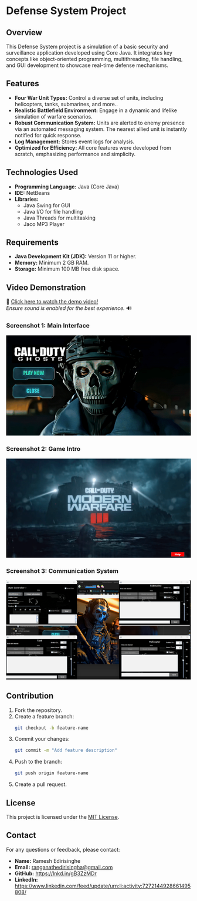 # Defense System Project

## Overview
This Defense System project is a simulation of a basic security and surveillance application developed using Core Java. It integrates key concepts like object-oriented programming, multithreading, file handling, and GUI development to showcase real-time defense mechanisms.

## Features
- **Four War Unit Types:**  Control a diverse set of units, including helicopters, tanks, submarines, and more..
- **Realistic Battlefield Environment:**  Engage in a dynamic and lifelike simulation of warfare scenarios.
- **Robust Communication System:** 
Units are alerted to enemy presence via an automated messaging system.
The nearest allied unit is instantly notified for quick response.
- **Log Management:** Stores event logs for analysis.
- **Optimized for Efficiency:**  All core features were developed from scratch, emphasizing performance and simplicity.

## Technologies Used
- **Programming Language:** Java (Core Java)
- **IDE:**  NetBeans
- **Libraries:**
  - Java Swing for GUI
  - Java I/O for file handling
  - Java Threads for multitasking
  - Jaco MP3 Player

## Requirements
- **Java Development Kit (JDK):** Version 11 or higher.
- **Memory:** Minimum 2 GB RAM.
- **Storage:** Minimum 100 MB free disk space.

## Video Demonstration
🎥 <a href="https://www.linkedin.com/posts/ramesh-edirisinghe-2b070225b_corejava-gamewithjava-softwaredeveloper-activity-7272144928661495808-9X-v?utm_source=share&utm_medium=member_desktop" target="_blank">Click here to watch the demo video!</a><br>
    <em>*Ensure sound is enabled for the best experience.*</em> 🔊

### Screenshot 1: Main Interface
![Main Interface](ScreenshotMain.png)

### Screenshot 2: Game Intro
![Game Intro](ScreenshotIntro.png)

### Screenshot 3: Communication System
![Communication System](Screenshot.png)

## Contribution
1. Fork the repository.
2. Create a feature branch:
   ```bash
   git checkout -b feature-name
   ```
3. Commit your changes:
   ```bash
   git commit -m "Add feature description"
   ```
4. Push to the branch:
   ```bash
   git push origin feature-name
   ```
5. Create a pull request.

## License
This project is licensed under the [MIT License](LICENSE).

## Contact
For any questions or feedback, please contact:
- **Name:** Ramesh Edirisinghe
- **Email:** ranganathedirisingha@gmail.com
- **GitHub:**  https://lnkd.in/gB3ZzMDr
- **LinkedIn:** https://www.linkedin.com/feed/update/urn:li:activity:7272144928661495808/


